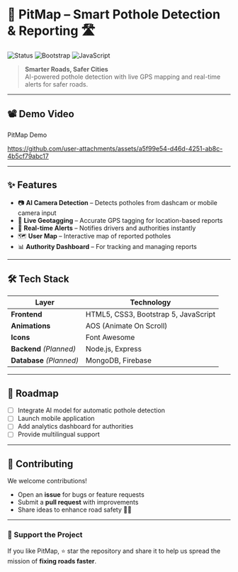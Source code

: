 # 🚗 PitMap – Smart Pothole Detection & Reporting 🛣️

![Status](https://img.shields.io/badge/status-active-success.svg)
![Bootstrap](https://img.shields.io/badge/Bootstrap-5-blueviolet.svg)
![JavaScript](https://img.shields.io/badge/JavaScript-ES6+-yellow.svg)

> **Smarter Roads, Safer Cities**  
> AI-powered pothole detection with live GPS mapping and real-time alerts for safer roads.

---

## 📽️ Demo Video
PitMap Demo


https://github.com/user-attachments/assets/a5f99e54-d46d-4251-ab8c-4b5cf79abc17


---

## ✨ Features

- 📷 **AI Camera Detection** – Detects potholes from dashcam or mobile camera input  
- 📍 **Live Geotagging** – Accurate GPS tagging for location-based reports  
- 🔔 **Real-time Alerts** – Notifies drivers and authorities instantly  
- 🗺️ **User Map** – Interactive map of reported potholes  
- 📊 **Authority Dashboard** – For tracking and managing reports

---

## 🛠️ Tech Stack

| Layer      | Technology |
|------------|------------|
| **Frontend** | HTML5, CSS3, Bootstrap 5, JavaScript |
| **Animations** | AOS (Animate On Scroll) |
| **Icons** | Font Awesome |
| **Backend** *(Planned)* | Node.js, Express |
| **Database** *(Planned)* | MongoDB, Firebase |

---

## 📌 Roadmap

- [ ] Integrate AI model for automatic pothole detection  
- [ ] Launch mobile application  
- [ ] Add analytics dashboard for authorities  
- [ ] Provide multilingual support  

---

## 🤝 Contributing

We welcome contributions!  
- Open an **issue** for bugs or feature requests  
- Submit a **pull request** with improvements  
- Share ideas to enhance road safety 🚗💡

---

### 🌟 Support the Project
If you like PitMap, ⭐ star the repository and share it to help us spread the mission of **fixing roads faster**.
